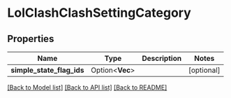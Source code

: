 # LolClashClashSettingCategory

## Properties

Name | Type | Description | Notes
------------ | ------------- | ------------- | -------------
**simple_state_flag_ids** | Option<**Vec<String>**> |  | [optional]

[[Back to Model list]](../README.md#documentation-for-models) [[Back to API list]](../README.md#documentation-for-api-endpoints) [[Back to README]](../README.md)


